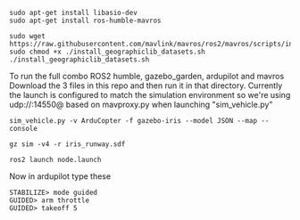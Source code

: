 ```
sudo apt-get install libasio-dev
sudo apt-get install ros-humble-mavros
```
```
sudo wget https://raw.githubusercontent.com/mavlink/mavros/ros2/mavros/scripts/install_geographiclib_datasets.sh
sudo chmod +x ./install_geographiclib_datasets.sh
./install_geographiclib_datasets.sh
```

To run the full combo ROS2 humble, gazebo_garden, ardupilot and mavros
Download the 3 files in this repo and then run it in that directory.
Currently the launch is configured to match the simulation environment so we're using udp://:14550@ based on mavproxy.py when launching "sim_vehicle.py"
```
sim_vehicle.py -v ArduCopter -f gazebo-iris --model JSON --map --console
```

```
gz sim -v4 -r iris_runway.sdf
```

```
ros2 launch node.launch
```
Now in ardupilot type these
```
STABILIZE> mode guided
GUIDED> arm throttle
GUIDED> takeoff 5
```
